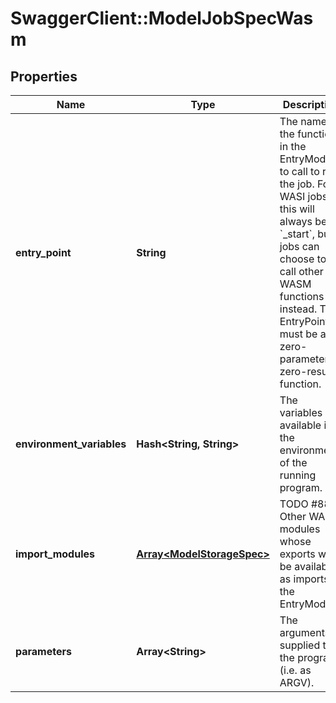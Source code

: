 # SwaggerClient::ModelJobSpecWasm

## Properties
Name | Type | Description | Notes
------------ | ------------- | ------------- | -------------
**entry_point** | **String** | The name of the function in the EntryModule to call to run the job. For WASI jobs, this will always be &#x60;_start&#x60;, but jobs can choose to call other WASM functions instead. The EntryPoint must be a zero-parameter zero-result function. | [optional] 
**environment_variables** | **Hash&lt;String, String&gt;** | The variables available in the environment of the running program. | [optional] 
**import_modules** | [**Array&lt;ModelStorageSpec&gt;**](ModelStorageSpec.md) | TODO #880: Other WASM modules whose exports will be available as imports to the EntryModule. | [optional] 
**parameters** | **Array&lt;String&gt;** | The arguments supplied to the program (i.e. as ARGV). | [optional] 

